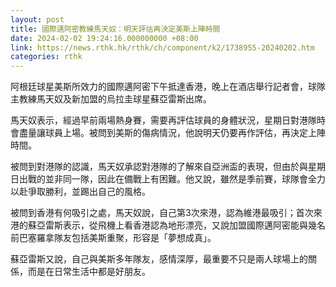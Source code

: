 ```yaml
---
layout: post
title: 國際邁阿密教練馬天奴：明天評估再決定美斯上陣時間
date: 2024-02-02 19:24:16.000000000 +08:00
link: https://news.rthk.hk/rthk/ch/component/k2/1738955-20240202.htm
categories: rthk
---
```


阿根廷球星美斯所效力的國際邁阿密下午抵達香港，晚上在酒店舉行記者會，球隊主教練馬天奴及新加盟的烏拉圭球星蘇亞雷斯出席。

馬天奴表示，經過早前兩場熱身賽，需要再評估球員的身體狀況，星期日對港隊時會盡量讓球員上場。被問到美斯的傷病情況，他說明天仍要再作評估，再決定上陣時間。

被問到對港隊的認識，馬天奴承認對港隊的了解來自亞洲盃的表現，但由於與星期日出戰的並非同一隊，因此在備戰上有困難。他又說，雖然是季前賽，球隊會全力以赴爭取勝利，並踢出自己的風格。

被問到香港有何吸引之處，馬天奴說，自己第3次來港，認為維港最吸引；首次來港的蘇亞雷斯表示，從飛機上看香港認為地形漂亮，又說加盟國際邁阿密能與幾名前巴塞羅拿隊友包括美斯重聚，形容是「夢想成真」。

蘇亞雷斯又說，自己與美斯多年隊友，感情深厚，最重要不只是兩人球場上的關係，而是在日常生活中都是好朋友。
